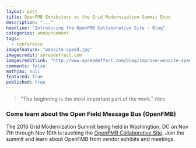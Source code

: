 ```yaml
---
layout: post
title: OpenFMB Exhibitors at the Grid Modernization Summit Expo
description: "..."
headline: "Introducing the OpenFMB Collaborative Site - Blog"
categories: announcement
tags:
  - conference
imagefeature: "website-speed.jpg"
imagecredit: spreadeffect.com
imagecreditlink: "http://www.spreadeffect.com/blog/improve-website-speed/"
comments: false
mathjax: null
featured: true
published: true
---
```


>&quot;The beginning is the most important part of the work.&quot;
><small><cite title="Plato">Plato</cite></small>

### Come learn about the Open Field Message Bus (OpenFMB)

The 2016 Grid Modernization Summit being held in Washingtion, DC on Nov 7th through Nov 10th is lauching the [OpenFMB Collaborative Site](https://openfmb.github.io).  Join the summit and learn about OpenFMB from vendor exhibits and meetings.   
